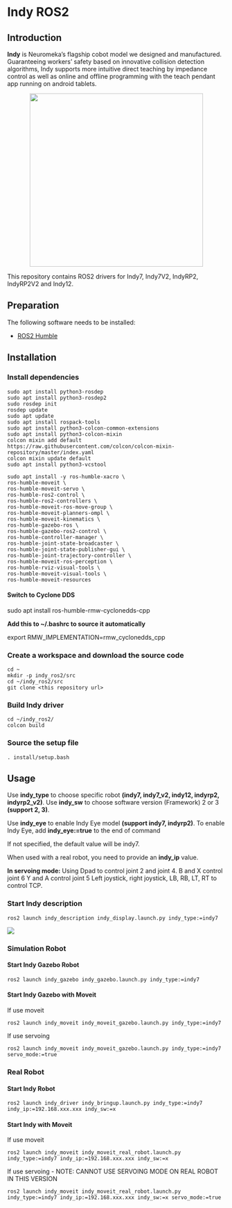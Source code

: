 # Indy ROS2

## Introduction

**Indy** is Neuromeka’s flagship cobot model we designed and manufactured. Guaranteeing workers’ safety based on innovative collision detection algorithms, Indy supports more intuitive direct teaching by impedance control as well as online and offline programming with the teach pendant app running on android tablets.

<center><img src=".img/intro_img.png" width="400" heigh="400"/></center> 


This repository contains ROS2 drivers for Indy7, Indy7V2, IndyRP2, IndyRP2V2 and Indy12.


## Preparation

The following software needs to be installed:
- [ROS2 Humble](https://docs.ros.org/en/humble/Installation.html)


## Installation

### Install dependencies
```
sudo apt install python3-rosdep
sudo apt install python3-rosdep2
sudo rosdep init
rosdep update
sudo apt update
sudo apt install rospack-tools
sudo apt install python3-colcon-common-extensions
sudo apt install python3-colcon-mixin
colcon mixin add default https://raw.githubusercontent.com/colcon/colcon-mixin-repository/master/index.yaml
colcon mixin update default
sudo apt install python3-vcstool

sudo apt install -y ros-humble-xacro \
ros-humble-moveit \
ros-humble-moveit-servo \
ros-humble-ros2-control \
ros-humble-ros2-controllers \
ros-humble-moveit-ros-move-group \
ros-humble-moveit-planners-ompl \
ros-humble-moveit-kinematics \
ros-humble-gazebo-ros \
ros-humble-gazebo-ros2-control \
ros-humble-controller-manager \
ros-humble-joint-state-broadcaster \
ros-humble-joint-state-publisher-gui \
ros-humble-joint-trajectory-controller \
ros-humble-moveit-ros-perception \
ros-humble-rviz-visual-tools \
ros-humble-moveit-visual-tools \
ros-humble-moveit-resources
```


#### Switch to Cyclone DDS

sudo apt install ros-humble-rmw-cyclonedds-cpp

**Add this to ~/.bashrc to source it automatically**

export RMW_IMPLEMENTATION=rmw_cyclonedds_cpp


### Create a workspace and download the source code

```
cd ~
mkdir -p indy_ros2/src
cd ~/indy_ros2/src
git clone <this repository url>
```

### Build Indy driver

```
cd ~/indy_ros2/
colcon build
```

### Source the setup file
```
. install/setup.bash
```

## Usage

Use **indy_type** to choose specific robot **(indy7, indy7_v2, indy12, indyrp2, indyrp2_v2)**.
Use **indy_sw** to choose software version (Framework) 2 or 3 **(support 2, 3)**. 

Use **indy_eye** to enable Indy Eye model **(support indy7, indyrp2)**.
To enable Indy Eye, add **indy_eye:=true** to the end of command

If not specified, the default value will be indy7.

When used with a real robot, you need to provide an **indy_ip** value.

**In servoing mode:**
Using Dpad to control joint 2 and joint 4.
B and X control joint 6
Y and A control joint 5
Left joystick, right joystick, LB, RB, LT, RT to control TCP.

### Start Indy description

```
ros2 launch indy_description indy_display.launch.py indy_type:=indy7
```

![](.img/description_indy7.gif)


### Simulation Robot

#### Start Indy Gazebo Robot

```
ros2 launch indy_gazebo indy_gazebo.launch.py indy_type:=indy7
```

#### Start Indy Gazebo with Moveit

If use moveit 

```
ros2 launch indy_moveit indy_moveit_gazebo.launch.py indy_type:=indy7
```

If use servoing 

```
ros2 launch indy_moveit indy_moveit_gazebo.launch.py indy_type:=indy7 servo_mode:=true
```


### Real Robot

#### Start Indy Robot

```
ros2 launch indy_driver indy_bringup.launch.py indy_type:=indy7 indy_ip:=192.168.xxx.xxx indy_sw:=x
```

#### Start Indy with Moveit

If use moveit 

```
ros2 launch indy_moveit indy_moveit_real_robot.launch.py indy_type:=indy7 indy_ip:=192.168.xxx.xxx indy_sw:=x
```

If use servoing - NOTE: CANNOT USE SERVOING MODE ON REAL ROBOT IN THIS VERSION
```
ros2 launch indy_moveit indy_moveit_real_robot.launch.py indy_type:=indy7 indy_ip:=192.168.xxx.xxx indy_sw:=x servo_mode:=true
```
